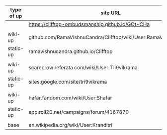 | type of up | site URL |
| ------------- | ------------- |
| | https://clifftop-ombudsmanship.github.io/GOt-CHa |
| | |
| wiki-up | github.com/RamaVishnuCandra/Clifftop/wiki/User:RamaVishnuCandra |
| static-up | ramavishnucandra.github.io/Clifftop |
| | |
| wiki-up | scarecrow.referata.com/wiki/User:Tri9vikrama |
| static-up | sites.google.com/site/tri9vikrama |
| | |
| wiki-up | hafar.fandom.com/wiki/User:Shafar |
| static-up | app.roll20.net/campaigns/forum/4167870 |
| | |
| base | en.wikipedia.org/wiki/User:Kranditri |
